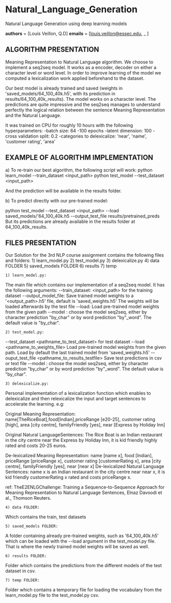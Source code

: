 # Natural_Language_Generation

Natural Language Generation using deep learning models

__authors__ = [Louis Veillon, Q.D]
__emails__ = [louis.veillon@essec.edu, _ ]


## ALGORITHM PRESENTATION 

Meaning Representation to Natural Language algorithm. We choose to implement a seq2seq model. It works as a encoder, decoder on either a character level or word level. In order to improve learning of the model we computed a lexicalization work applied beforehand to the dataset.

Our best model is already trained and saved (weights in 'saved_models/64_100_40k.h5', with its prediction in results/64_100_40k_results).
The model works on a character level.
The predictions are quite impressive and the seq2seq manages to understand perfectly the logical relation between the sentence Meaning Representation and the Natural Language.

It was trained on CPU for roughly 10 hours with the following hyperparameters:
-batch size: 64
-100 epochs
-latent dimension: 100
-cross validation split: 0.2
-categories to delexicalize: 'near', 'name', 'customer rating', 'area'


## EXAMPLE OF ALGORITHM IMPLEMENTATION 

a) To re-train our best algorithm, the following script will work:
python learn_model --train_dataset <input_path> 
python test_model --test_dataset <input_path>

And the prediction will be available in the results folder.

b) To predict directly with our pre-trained model:

python test_model --test_dataset <input_path> --load saved_models/'64_100_40k.h5 --output_test_file results/pretrained_preds
But its predictions are already available in the results folder at 64_100_40k_results.


## FILES PRESENTATION 

Our Solution for the 3rd NLP course assignment contains the following files and folders:
	1) learn_model.py
	2) test_model.py
	3) delexicalize.py
	4) data FOLDER
	5) saved_models FOLDER
	6) results
	7) temp

	1) learn_model.py:

The main file which contains our implementation of a seq2seq model.
It has the following arguments:
 --train_dataset: <input_path> for the training dataset
 --output_model_file: Save trained model weights to a '<output_path>.h5' file, default is 'saved_weights.h5'
The weights will be loaded afterwards by the test file
 --load: Load pre-trained model weights from the given path
 --model : choose the model seq2seq, either by character prediction "by_char" or by word prediction "by"_word". The default value is "by_char".

 
	2) test_model.py:

 --test_dataset <pathname_to_test_dataset> for test dataset
 --load <pathname_to_weights_file> Load pre-trained model weights from the given path. Load by default the last trained model from 'saved_weights.h5'
 --ouput_test_file <pathname_to_results_testfile> Save test predictions in csv or text file
 --model : choose the model seq2seq, either by character prediction "by_char" or by word prediction "by"_word". The default value is "by_char".


	3) delexicalize.py:

Personal implementation of a lexicalization function which enables to delexicalize and then relexicalize the input and target sentences to accelerate the learning.
e.g:

Original Meaning Representation: name[TheRiceBoat],food[Indian],priceRange [e20-25], customer rating [high], area [city centre], familyFriendly [yes], near [Express by Holiday Inn]

Original Natural LanguageSentences:  The Rice Boat is an Indian restaurant in the city centre near the Express by Holiday Inn, it is kid friendly highly rated and costs 20-25 euros.

De-lexicalized Meaning Representation: name [name x], food [Indian], priceRange [priceRange x], customer rating [customerRating x], area [city centre], familyFriendly [yes], near [near x]
De-lexicalized Natural Language Sentences: name x is an Indian restaurant in the city centre near near x, it is kid friendly customerRating x rated and costs priceRange x.

ref: TheE2ENLGChallenge: Training a Sequence-to-Sequence Approach for Meaning Representation to Natural Language Sentences, Elnaz Davoodi et al., Thomson Reuters.


	4) data FOLDER:

Which contains the train, test datasets


	5) saved_models FOLDER:

A folder containing already pre-trained weights, such as '64_100_40k.h5' which can be loaded with the --load argument in the test_model.py file. 
That is where the newly trained model weights will be saved as well.

	
	6) results FOLDER:

Folder which contains the predictions from the different models of the test dataset in csv.


	7) temp FOLDER:

Folder which contains a temporary file for loading the vocabulary from the learn_model.py file to the test_model.py csv.




